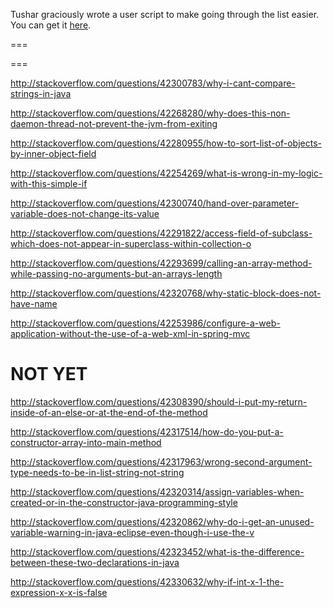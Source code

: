 Tushar graciously wrote a user script to make going through the list easier. You can get it [here](https://github.com/tusharjadhav219/Userscript-for-delete-candidates).

===

===

http://stackoverflow.com/questions/42300783/why-i-cant-compare-strings-in-java

http://stackoverflow.com/questions/42268280/why-does-this-non-daemon-thread-not-prevent-the-jvm-from-exiting

http://stackoverflow.com/questions/42280955/how-to-sort-list-of-objects-by-inner-object-field

http://stackoverflow.com/questions/42254269/what-is-wrong-in-my-logic-with-this-simple-if

http://stackoverflow.com/questions/42300740/hand-over-parameter-variable-does-not-change-its-value

http://stackoverflow.com/questions/42291822/access-field-of-subclass-which-does-not-appear-in-superclass-within-collection-o

http://stackoverflow.com/questions/42293699/calling-an-array-method-while-passing-no-arguments-but-an-arrays-length

http://stackoverflow.com/questions/42320768/why-static-block-does-not-have-name

http://stackoverflow.com/questions/42253986/configure-a-web-application-without-the-use-of-a-web-xml-in-spring-mvc

NOT YET
=====

http://stackoverflow.com/questions/42308390/should-i-put-my-return-inside-of-an-else-or-at-the-end-of-the-method

http://stackoverflow.com/questions/42317514/how-do-you-put-a-constructor-array-into-main-method

http://stackoverflow.com/questions/42317963/wrong-second-argument-type-needs-to-be-in-list-string-not-string

http://stackoverflow.com/questions/42320314/assign-variables-when-created-or-in-the-constructor-java-programming-style

http://stackoverflow.com/questions/42320862/why-do-i-get-an-unused-variable-warning-in-java-eclipse-even-though-i-use-the-v

http://stackoverflow.com/questions/42323452/what-is-the-difference-between-these-two-declarations-in-java

http://stackoverflow.com/questions/42330632/why-if-int-x-1-the-expression-x-x-is-false